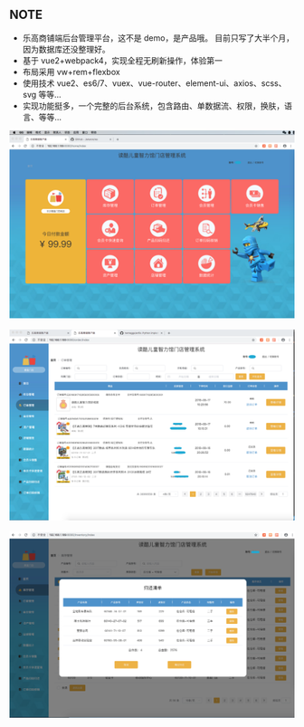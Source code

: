 ## NOTE

- 乐高商铺端后台管理平台，这不是 demo，是产品哦。 目前只写了大半个月，因为数据库还没整理好。
- 基于 vue2+webpack4，实现全程无刷新操作，体验第一
- 布局采用 vw+rem+flexbox
- 使用技术 vue2、es6/7、vuex、vue-router、element-ui、axios、scss、svg 等等...
- 实现功能挺多，一个完整的后台系统，包含路由、单数据流、权限，换肤，语言、等等...

<p align="center">
  <a href="https://raw.githubusercontent.com/JsAaron/res/master/legao1.png">
    <img src="https://raw.githubusercontent.com/JsAaron/res/master/legao1.png">
  </a>
  <br><br>
  <a href="https://raw.githubusercontent.com/JsAaron/res/master/legao2.png">
    <img src="https://raw.githubusercontent.com/JsAaron/res/master/legao2.png">
  </a>
  <br><br>
  <a href="https://raw.githubusercontent.com/JsAaron/res/master/legao3.png">
    <img src="https://raw.githubusercontent.com/JsAaron/res/master/legao3.png">
  </a>
</p>
